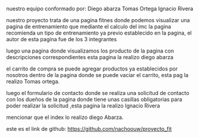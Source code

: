 nuestro equipo conformado por:
Diego abarza
Tomas Ortega
Ignacio Rivera

nuestro proyecto trata de una pagina fitnes donde podemos visualizar una pagina de entrenamiento que mediante el calculo del imc la pagina recomienda un tipo de entrenamiento ya previo establecido en la pagina, el autor de esta pagina fue de los 3 integrantes

luego una pagina donde visualizamos los producto de la pagina con descripciones correspondientes esta pagina la realizo diego abarza

el carrito de compra se puede agregar productos ya establecidos por nosotros dentro de la pagina donde se puede vaciar el carrito, esta pag la realizo Tomas ortega.

luego el formulario de contacto donde se realiza una solicitud de contacto con los dueños de la pagina donde tiene unas casillas obligatorias para poder realizar la solicitud ,esta pagina la realizo Ignacio Rivera

mencionar que el index lo realizo diego Abarza.

este es el link de github: https://github.com/nachoouw/proyecto_fit
